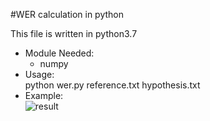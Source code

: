 #WER calculation in python

This file is written in python3.7 

- Module Needed:   
    - numpy  
- Usage:  
python wer.py reference.txt hypothesis.txt  
- Example:  
![result](result.jpg)
